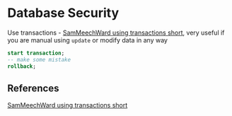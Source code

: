 # Database Security


Use transactions - [SamMeechWard using transactions short](https://www.youtube.com/shorts/B7pyFEK5-BM), very useful if you are manual using `update` or modify data in any way 
```sql
start transaction;
-- make some mistake
rollback;
```


## References

 [SamMeechWard using transactions short](https://www.youtube.com/shorts/B7pyFEK5-BM)